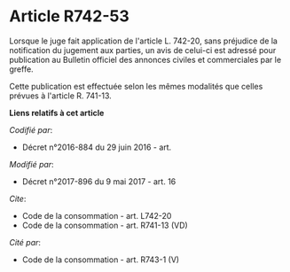 # Article R742-53

Lorsque le juge fait application de l'article L. 742-20, sans préjudice de la notification du jugement aux parties, un avis
de celui-ci est adressé pour publication au Bulletin officiel des annonces civiles et commerciales par le greffe. 

Cette publication est effectuée selon les mêmes modalités que celles prévues à l'article R. 741-13.

**Liens relatifs à cet article**

_Codifié par_:

  - Décret n°2016-884 du 29 juin 2016 - art.

_Modifié par_:

  - Décret n°2017-896 du 9 mai 2017 - art. 16

_Cite_:

  - Code de la consommation - art. L742-20
  - Code de la consommation - art. R741-13 (VD)

_Cité par_:

  - Code de la consommation - art. R743-1 (V)
